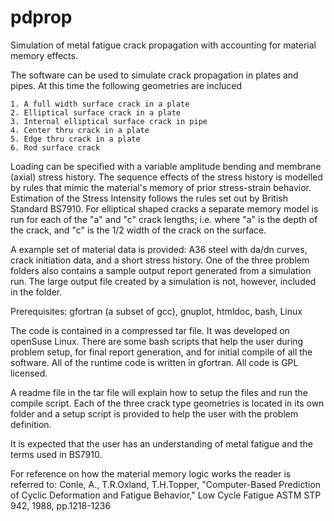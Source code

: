 pdprop
======

Simulation of metal fatigue crack propagation with accounting for material memory effects.

The software can be used to simulate crack propagation in plates and pipes.
At this time the following geometries are incluced

    1. A full width surface crack in a plate 
    2. Elliptical surface crack in a plate
    3. Internal elliptical surface crack in pipe
    4. Center thru crack in a plate
    5. Edge thru crack in a plate
    6. Rod surface crack
    
Loading can be specified with a variable amplitude bending and membrane (axial) stress history.
The sequence effects of the stress history is modelled by rules that mimic the material's memory
of prior stress-strain behavior.  Estimation of the Stress Intensity follows the rules
set out by British Standard  BS7910.   For elliptical shaped cracks  a separate memory model
is run for each of the  "a" and "c"  crack lengths;  i.e. where "a" is the depth of the
crack,   and "c" is the 1/2 width of the crack on the surface.

  A example set of material data is provided:  A36 steel
with da/dn curves, crack initiation data, and a short stress history.  One of the three
problem folders also contains a sample output report generated from a simulation run.
The large output file created by a simulation is not, however, included in the folder.

Prerequisites: gfortran (a subset of gcc), gnuplot,  htmldoc,  bash, Linux

The code is contained in a compressed tar file.   It was developed on openSuse Linux.
There are some  bash scripts that help the user during problem setup, for final
report generation,  and for initial compile of all the software.  All of the runtime
code is written in  gfortran.   All code is GPL licensed.

A readme file in the tar file will explain how to setup the files and run the compile
script.  Each of the three crack type geometries is located in its own folder and a setup
script is provided to help the user with the problem definition.

It is expected that the user has an understanding of metal fatigue and the terms used in
BS7910.

For reference on how the material memory logic works the reader is referred to:
Conle, A., T.R.Oxland, T.H.Topper, "Computer-Based Prediction of Cyclic Deformation
    and Fatigue Behavior," Low Cycle Fatigue ASTM STP 942, 1988, pp.1218-1236
    
